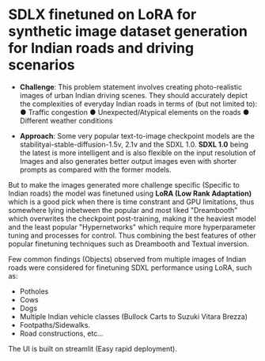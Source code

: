 # SDLX finetuned on LoRA for synthetic image dataset generation for Indian roads and driving scenarios

- **Challenge**:
This problem statement involves creating photo-realistic images of urban
Indian driving scenes. They should accurately depict the complexities of
everyday Indian roads in terms of (but not limited to):
● Traffic congestion
● Unexpected/Atypical elements on the roads
● Different weather conditions

- **Approach**:
Some very popular text-to-image checkpoint models are the stabilityai-stable-diffusion-1.5v, 2.1v and the SDXL 1.0.
**SDXL 1.0** being the latest is more intelligent and is also flexible on the input resolution of Images and also generates better output images even with shorter prompts as compared with the former models.

But to make the images generated more challenge specific (Specific to Indian roads) the model was finetuned using **LoRA (Low Rank Adaptation)** which is a good pick when there is time constrant and GPU limitations, thus somewhere lying inbetween the popular and most liked "Dreambooth" which overwrites the checkpoint post-training, making it the heaviest model and the least popular "Hypernetworks" which require more hyperparameter tuning and processes for control. Thus combining the best features of other popular finetuning techniques such as Dreambooth and Textual inversion.

Few common findings (Objects) observed from multiple images of Indian roads were considered for finetuning SDXL performance using LoRA, such as:
- Potholes
- Cows
- Dogs
- Multiple Indian vehicle classes (Bullock Carts to Suzuki Vitara Brezza)
- Footpaths/Sidewalks.
- Road constructions, etc...

The UI is built on streamlit (Easy rapid deployment).
